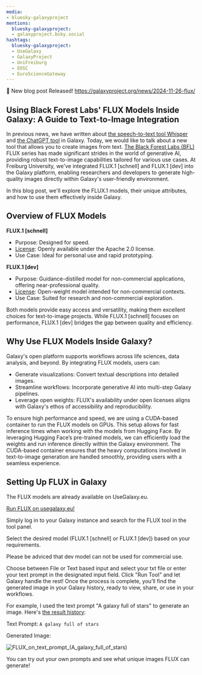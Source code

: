 ```yaml
---
media:
- bluesky-galaxyproject
mentions:
  bluesky-galaxyproject:
  - galaxyproject.bsky.social
hashtags:
  bluesky-galaxyproject:
  - UseGalaxy
  - GalaxyProject
  - UniFreiburg
  - EOSC
  - EuroScienceGateway
---
```

📝 New blog post Released!
https://galaxyproject.org/news/2024-11-26-flux/

Using Black Forest Labs' FLUX Models Inside Galaxy: A Guide to Text-to-Image Integration
----------------------------------------------------------------------------------------

In previous news, we have written about [the speech-to-text tool Whisper](https://galaxyproject.org/news/2024-04-25-whisper-tool/) and [the ChatGPT tool](https://galaxyproject.org/news/2024-09-02-chat-gpt/) in Galaxy. Today, we would like to talk about a new tool that allows you to create images from text.
[The Black Forest Labs (BFL)](https://blackforestlabs.ai/) FLUX series has made significant strides in the world of generative AI, providing robust text-to-image capabilities
tailored for various use cases. At Freiburg University, we've integrated FLUX.1 [schnell] and FLUX.1 [dev] into the Galaxy platform, enabling researchers and developers to generate
high-quality images directly within Galaxy's user-friendly environment.

In this blog post, we'll explore the FLUX.1 models, their unique attributes, and how to use them effectively inside Galaxy.

Overview of FLUX Models
-----------------------

**FLUX.1 [schnell]**

* Purpose: Designed for speed.
* [License](https://github.com/black-forest-labs/flux/blob/main/model_licenses/LICENSE-FLUX1-schnell): Openly available under the Apache 2.0 license.
* Use Case: Ideal for personal use and rapid prototyping.

**FLUX.1 [dev]**

* Purpose: Guidance-distilled model for non-commercial applications, offering near-professional quality.
* [License](https://github.com/black-forest-labs/flux/blob/main/model_licenses/LICENSE-FLUX1-dev): Open-weight model intended for non-commercial contexts.
* Use Case: Suited for research and non-commercial exploration.

Both models provide easy access and versatility, making them excellent choices for text-to-image projects. While FLUX.1 [schnell] focuses on performance, FLUX.1 [dev] bridges the gap between quality and efficiency.

Why Use FLUX Models Inside Galaxy?
----------------------------------

Galaxy's open platform supports workflows across life sciences, data analysis, and beyond. By integrating FLUX models, users can:

* Generate visualizations: Convert textual descriptions into detailed images.
* Streamline workflows: Incorporate generative AI into multi-step Galaxy pipelines.
* Leverage open weights: FLUX's availability under open licenses aligns with Galaxy's ethos of accessibility and reproducibility.

To ensure high performance and speed, we are using a CUDA-based container to run the FLUX models on GPUs. This setup allows for fast inference times when working with the models from Hugging Face.
By leveraging Hugging Face’s pre-trained models, we can efficiently load the weights and run inference directly within the Galaxy environment. The CUDA-based container ensures that the heavy
computations involved in text-to-image generation are handled smoothly, providing users with a seamless experience.

Setting Up FLUX in Galaxy
-------------------------

The FLUX models are already available on UseGalaxy.eu.

[Run FLUX on usegalaxy.eu!](https://usegalaxy.eu/root?tool_id=black_forest_labs_flux)

Simply log in to your Galaxy instance and search for the FLUX tool in the tool panel.

Select the desired model (FLUX.1 [schnell] or FLUX.1 [dev]) based on your requirements.

Please be adviced that dev model can not be used for commercial use.

Choose between File or Text based input and select your txt file or enter your text prompt in the designated input field.
Click "Run Tool" and let Galaxy handle the rest!
Once the process is complete, you’ll find the generated image in your Galaxy history, ready to view, share, or use in your workflows.

For example, I used the text prompt "A galaxy full of stars" to generate an image. Here's [the result history](https://usegalaxy.eu/u/brilliantarash/h/flux):

Text Prompt: `A galaxy full of stars`

Generated Image:

![FLUX_on_text_prompt_(A_galaxy_full_of_stars)](https://galaxyproject.org/news/2024-11-26-flux/FLUX_on_text_prompt-a_galaxy_full_of_stars.png)

You can try out your own prompts and see what unique images FLUX can generate!
